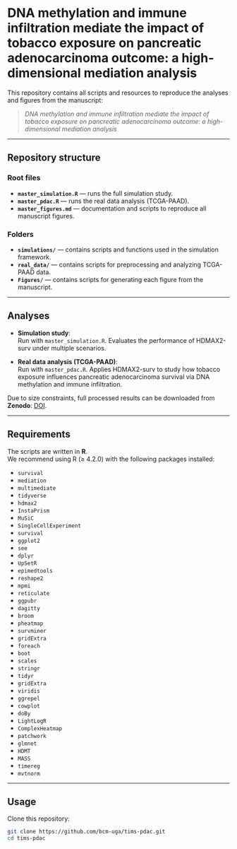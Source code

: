 # DNA methylation and immune infiltration mediate the impact of tobacco exposure on pancreatic adenocarcinoma outcome: a high-dimensional mediation analysis

This repository contains all scripts and resources to reproduce the analyses and figures from the manuscript:

> *DNA methylation and immune infiltration mediate the impact of tobacco exposure on pancreatic adenocarcinoma outcome: a high-dimensional mediation analysis*  

---

## Repository structure

### Root files
- **`master_simulation.R`** — runs the full simulation study.  
- **`master_pdac.R`** — runs the real data analysis (TCGA-PAAD).  
- **`master_figures.md`** — documentation and scripts to reproduce all manuscript figures.  

### Folders
- **`simulations/`** — contains scripts and functions used in the simulation framework.  
- **`real_data/`** — contains scripts for preprocessing and analyzing TCGA-PAAD data.  
- **`Figures/`** — contains scripts for generating each figure from the manuscript.  

---

## Analyses

- **Simulation study**:  
  Run with `master_simulation.R`. Evaluates the performance of HDMAX2-surv under multiple scenarios.  

- **Real data analysis (TCGA-PAAD)**:  
  Run with `master_pdac.R`. Applies HDMAX2-surv to study how tobacco exposure influences pancreatic adenocarcinoma survival via DNA methylation and immune infiltration.  

Due to size constraints, full processed results can be downloaded from **Zenodo**: [DOI](https://doi.org/10.5281/zenodo.17144221).

---

## Requirements

The scripts are written in **R**.  
We recommend using R (≥ 4.2.0) with the following packages installed:  
- `survival`  
- `mediation`
- `multimediate`
- `tidyverse`  
- `hdmax2`  
- `InstaPrism`
- `MuSiC`
- `SingleCellExperiment`
- `survival`
- `ggplot2`
- `see`
- `dplyr`
- `UpSetR`
- `epimedtools`
- `reshape2`
- `mpmi`
- `reticulate`
- `ggpubr`
- `dagitty`
- `broom`
- `pheatmap`
- `survminer`
- `gridExtra`
- `foreach`
- `boot`
- `scales`
- `stringr`
- `tidyr`
- `gridExtra`
- `viridis`
- `ggrepel`
- `cowplot`
- `doBy`
- `LightLogR`
- `ComplexHeatmap`
- `patchwork`
- `glmnet`
- `HDMT`
- `MASS`
- `timereg`
- `mvtnorm`
  

---

## Usage

Clone this repository:  

```bash
git clone https://github.com/bcm-uga/tims-pdac.git
cd tims-pdac
